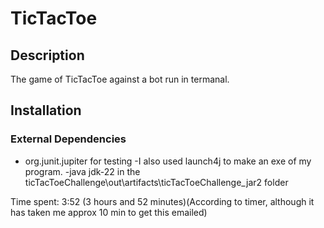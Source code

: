 # TicTacToe

## Description
The game of TicTacToe against a bot run in termanal.

## Installation

### External Dependencies
- org.junit.jupiter for testing
-I also used launch4j to make an exe of my program.
-java jdk-22 in the ticTacToeChallenge\out\artifacts\ticTacToeChallenge_jar2 folder

Time spent: 3:52 (3 hours and 52 minutes)(According to timer, although it has taken me approx 10 min to get this emailed)
